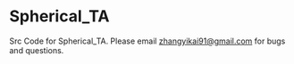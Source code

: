 # Spherical_TA

Src Code for Spherical_TA.
Please email zhangyikai91@gmail.com for bugs and questions.